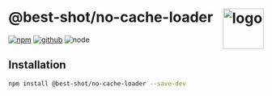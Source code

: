 # @best-shot/no-cache-loader <img src="https://cdn.jsdelivr.net/gh/best-shot/best-shot/packages/core/logo.svg" alt="logo" height="80" align="right">

[![npm][npm-badge]][npm-url]
[![github][github-badge]][github-url]
![node][node-badge]

[npm-url]: https://www.npmjs.com/package/@best-shot/no-cache-loader
[npm-badge]: https://img.shields.io/npm/v/@best-shot/no-cache-loader.svg?style=flat-square&logo=npm
[github-url]: https://github.com/best-shot/best-shot/tree/master/packages/no-cache-loader
[github-badge]: https://img.shields.io/npm/l/@best-shot/no-cache-loader.svg?style=flat-square&colorB=blue&logo=github
[node-badge]: https://img.shields.io/node/v/@best-shot/no-cache-loader.svg?style=flat-square&colorB=green&logo=node.js

## Installation

```bash
npm install @best-shot/no-cache-loader --save-dev
```

